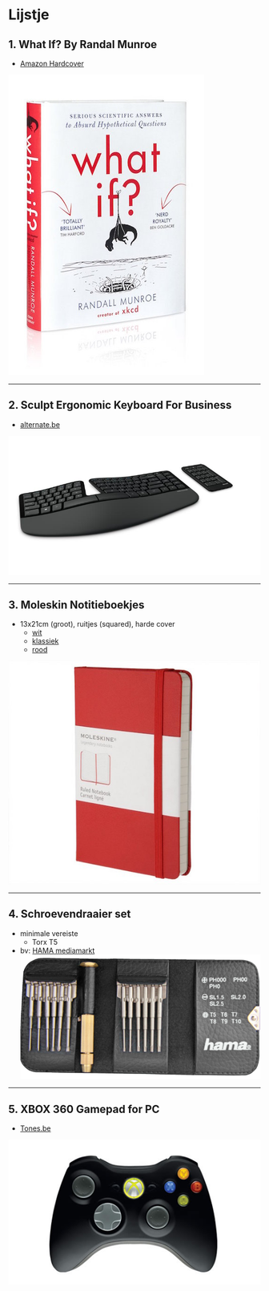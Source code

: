 # Lijstje

## 1. What If? By Randal Munroe
- [Amazon Hardcover](http://www.amazon.co.uk/What-If-Scientific-Hypothetical-Questions/dp/1848549571/ref=tmm_hrd_swatch_0?_encoding=UTF8&sr=&qid=)

![What if ? boek](./whatif.jpg)

<hr />

## 2. Sculpt Ergonomic Keyboard For Business
- [alternate.be](http://www.alternate.be/Microsoft/Sculpt-Ergonomic-Keyboard-for-Business/html/product/1102266)

![Sculpt keyboard](./sculpt.jpg)

<hr />

## 3. Moleskin Notitieboekjes
- 13x21cm (groot), ruitjes (squared), harde cover
	- [wit](http://store.moleskine.com/bel/nl-nl/catalog/detail/white-notebook/taccuino0bianco?ic=6thYig%3D%3D)
	- [klassiek](http://store.moleskine.com/bel/nl-nl/catalog/detail/classic-notebook/taccuino0classico?ic=2L0gHw%3D%3D)
	- [rood](http://store.moleskine.com/bel/nl-nl/catalog/detail/hard-cover-coloured-notebook/taccuino0colorato0hard?ic=ruqt1g%3D%3D)

![Moleskin notitieboekjes](./moleskin.jpg)

<hr />

## 4. Schroevendraaier set

- minimale vereiste
	- Torx T5
- bv: [HAMA mediamarkt](http://www.mediamarkt.be/mcs/product/HAMA-39694-Mini-schroevendraaier-set-Televisie-%26-Audio-Buy-online-at-MediaMarkt,98952,502728,652331.html?langId=-17)
![HAMA miniset](hama.png)

<hr />

## 5. XBOX 360 Gamepad for PC

- [Tones.be](http://www.tones.be/product/xbox-360-wireless-controller-for-windows)

![XBOX 360 gamepad](gamepad.jpeg)
